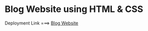 # Blog Website using HTML & CSS

Deployment Link ===> [Blog Website](https://blogwebsite-by-sanjib.netlify.app/)
